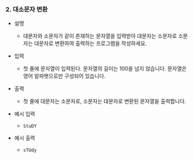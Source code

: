 ### 2. 대소문자 변환

- 설명
    - 대문자와 소문자가 같이 존재하는 문자열을 입력받아 대문자는 소문자로 소문자는 대문자로 변환하여 출력하는 프로그램을 작성하세요.
      
- 입력
    - 첫 줄에 문자열이 입력된다. 문자열의 길이는 100을 넘지 않습니다.
      문자열은 영어 알파벳으로만 구성되어 있습니다.
      
- 출력
    - 첫 줄에 대문자는 소문자로, 소문자는 대문자로 변환된 문자열을 출력합니다.

- 예시 입력
    - ```
      StuDY
      ```
 
- 예시 출력
    - ```
      sTUdy
      ```
 